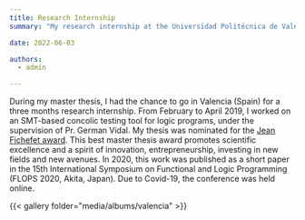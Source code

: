 ```yaml
---
title: Research Internship
summary: "My research internship at the Universidad Politécnica de Valencia, during my master thesis."

date: 2022-06-03

authors:
  - admin

---
```


During my master thesis, I had the chance to go in Valencia (Spain) for a three months research internship. From February to April 2019, I worked on an SMT-based concolic testing tool for logic programs, under the supervision of Pr. German Vidal. My thesis was nominated for the [Jean Fichefet award](https://nouvelles.unamur.be/upnews.2019-12-02.9958261385/view). This best master thesis award promotes scientific excellence and a spirit of innovation, entrepreneurship, investing in new fields and new avenues. In 2020, this work was published as a short paper in the 15th International Symposium on Functional and Logic Programming (FLOPS 2020, Akita, Japan). Due to Covid-19, the conference was held online.

{{< gallery folder="media/albums/valencia" >}}